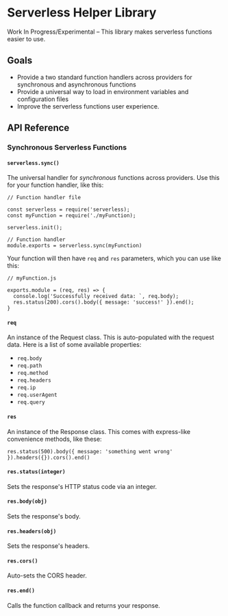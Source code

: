 # Serverless Helper Library

Work In Progress/Experimental – This library makes serverless functions easier to use.

## Goals

* Provide a two standard function handlers across providers for synchronous and asynchronous functions
* Provide a universal way to load in environment variables and configuration files
* Improve the serverless functions user experience.

## API Reference

### Synchronous Serverless Functions

#### `serverless.sync()`

The universal handler for *synchronous* functions across providers.  Use this for your function handler, like this:

```
// Function handler file

const serverless = require('serverless);
const myFunction = require('./myFunction);

serverless.init();

// Function handler
module.exports = serverless.sync(myFunction)
```

Your function will then have `req` and `res` parameters, which you can use like this:

```
// myFunction.js

exports.module = (req, res) => {
  console.log('Successfully received data: `, req.body);
  res.status(200).cors().body({ message: 'success!' }).end();
}
```

#### `req`

An instance of the Request class.  This is auto-populated with the request data.  Here is a list of some available properties:

* `req.body`
* `req.path`
* `req.method`
* `req.headers`
* `req.ip`
* `req.userAgent`
* `req.query`

#### `res`

An instance of the Response class.  This comes with express-like convenience methods, like these:

```
res.status(500).body({ message: 'something went wrong' }).headers({}).cors().end()
```

#### `res.status(integer)`

Sets the response's HTTP status code via an integer.

#### `res.body(obj)`

Sets the response's body.

#### `res.headers(obj)`

Sets the response's headers.

#### `res.cors()`

Auto-sets the CORS header.

#### `res.end()`

Calls the function callback and returns your response.
